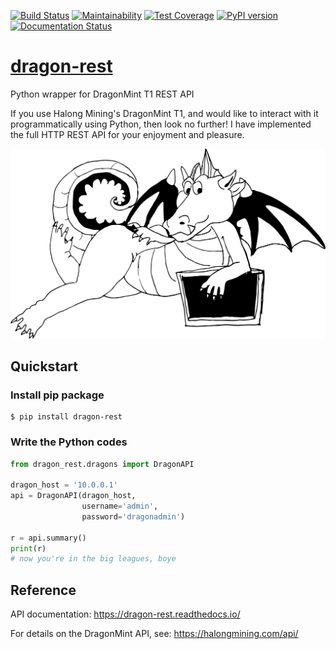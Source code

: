 [![Build Status](https://travis-ci.org/brndnmtthws/dragon-rest.svg?branch=master)](https://travis-ci.org/brndnmtthws/dragon-rest) [![Maintainability](https://api.codeclimate.com/v1/badges/186a969e83fe6608c02d/maintainability)](https://codeclimate.com/github/brndnmtthws/dragon-rest/maintainability) [![Test Coverage](https://api.codeclimate.com/v1/badges/186a969e83fe6608c02d/test_coverage)](https://codeclimate.com/github/brndnmtthws/dragon-rest/test_coverage) [![PyPI version](https://badge.fury.io/py/dragon-rest.svg)](https://badge.fury.io/py/dragon-rest) [![Documentation Status](https://readthedocs.org/projects/dragon-rest/badge/?version=latest)](https://dragon-rest.readthedocs.io/en/latest/?badge=latest)
# [dragon-rest](https://dragon-rest.readthedocs.io/en/latest/)
Python wrapper for DragonMint T1 REST API

If you use Halong Mining's DragonMint T1, and would like to interact with it programmatically using Python, then look no further! I have implemented the full HTTP REST API for your enjoyment and pleasure.

![Dragon at rest](/resting-dragon.png?raw=true)

## Quickstart

### Install pip package
```
$ pip install dragon-rest
```

### Write the Python codes
```python
from dragon_rest.dragons import DragonAPI

dragon_host = '10.0.0.1'
api = DragonAPI(dragon_host,
                username='admin',
                password='dragonadmin')

r = api.summary()
print(r)
# now you're in the big leagues, boye
```

## Reference

API documentation: https://dragon-rest.readthedocs.io/

For details on the DragonMint API, see: https://halongmining.com/api/
